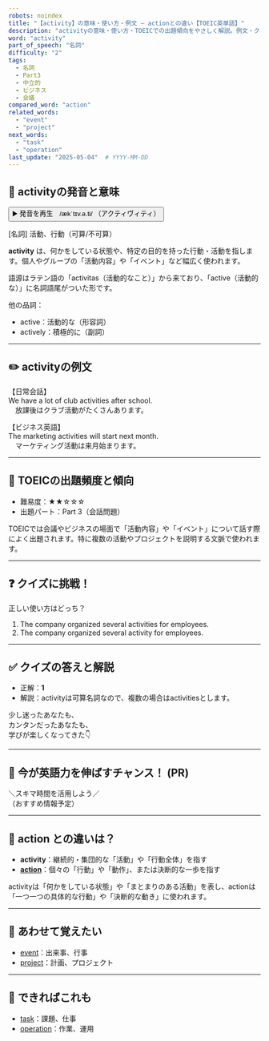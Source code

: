 ```yaml
---
robots: noindex
title: "【activity】の意味・使い方・例文 ― actionとの違い【TOEIC英単語】"
description: "activityの意味・使い方・TOEICでの出題傾向をやさしく解説。例文・クイズ付きでactionとの違いもわかりやすく学べます。"
word: "activity"
part_of_speech: "名詞"
difficulty: "2"
tags:
  - 名詞
  - Part3
  - 中立的
  - ビジネス
  - 会議
compared_word: "action"
related_words:
  - "event"
  - "project"
next_words:
  - "task"
  - "operation"
last_update: "2025-05-04"  # YYYY-MM-DD
---
```


## 🔰 activityの発音と意味

<button class="play-audio" onclick="playTTS('activity')">
  <span class="play-audio-main">
    ▶️ 発音を再生　/ækˈtɪv.ə.ti/
  </span>
  <span class="play-audio-sub">
    （アクティヴィティ）
  </span>
</button>

[名詞] 活動、行動（可算/不可算）

**activity** は、何かをしている状態や、特定の目的を持った行動・活動を指します。個人やグループの「活動内容」や「イベント」など幅広く使われます。

語源はラテン語の「activitas（活動的なこと）」から来ており、「active（活動的な）」に名詞語尾がついた形です。

他の品詞：  
- active：活動的な（形容詞）
- actively：積極的に（副詞）

---

## ✏️ activityの例文

【日常会話】  
We have a lot of club activities after school.  
　放課後はクラブ活動がたくさんあります。

【ビジネス英語】  
The marketing activities will start next month.  
　マーケティング活動は来月始まります。

---

## 🎯 TOEICの出題頻度と傾向

- 難易度：★★☆☆☆
- 出題パート：Part 3（会話問題）

TOEICでは会議やビジネスの場面で「活動内容」や「イベント」について話す際によく出題されます。特に複数の活動やプロジェクトを説明する文脈で使われます。

---

## ❓ クイズに挑戦！

正しい使い方はどっち？

1. The company organized several activities for employees.  
2. The company organized several activity for employees.

---

## ✅ クイズの答えと解説

- 正解：**1**
- 解説：activityは可算名詞なので、複数の場合はactivitiesとします。

少し迷ったあなたも、  
カンタンだったあなたも、  
学びが楽しくなってきた👇️

---

## 🚀 今が英語力を伸ばすチャンス！ (PR)

<div class="info-center">
＼スキマ時間を活用しよう／<br>  
（おすすめ情報予定）
</div>

---

## 🤔  action との違いは？

- **activity**：継続的・集団的な「活動」や「行動全体」を指す
- **[action](/word/action/)**：個々の「行動」や「動作」、または決断的な一歩を指す

activityは「何かをしている状態」や「まとまりのある活動」を表し、actionは「一つ一つの具体的な行動」や「決断的な動き」に使われます。

---

## 🧩 あわせて覚えたい

- [event](/word/event/)：出来事、行事
- [project](/word/project/)：計画、プロジェクト

---

## 📖 できればこれも

- [task](/word/task/)：課題、仕事
- [operation](/word/operation/)：作業、運用

<!-- cvid: aid43_bid06 -->
